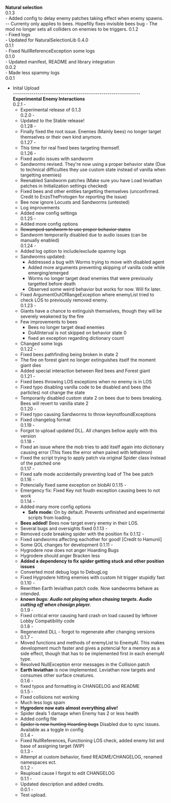 **Natural selection**<br>
0.1.3 <br>
	- Added config to delay enemy patches taking effect when enemy spawns.
		-- Currenty only applies to bees. Hopefilly fixes invisible bees bug
	- The mod no longer sets all colliders on enemies to be triggers.
0.1.2 <br>
	- Fixed logs<br>
	- Updated for NaturalSelectionLib 0.4.0<br>
0.1.1 <br>
	- Fixed NullReferenceException some logs<br>
0.1.0 <br>
	- Updated manifest, README and library integration<br>
0.0.2 <br>
	- Made less spammy logs <br>
0.0.1 <br>
- Inital Upload <br>
--------------------------------------------------------------<br>
**Experimental Enemy Interactions**<br>
0.2.1 - <br>
	- Experimental release of 0.1.3<br>
0.2.0 - <br>
	- Updated to the Stable release!<br>
0.1.28 - <br>
	- Finally fixed the root issue. Enemies (Mainly bees) no longer target themselves or their own kind anymore.<br>
0.1.27 - <br>
	- This time for real fixed bees targeting themself.<br>
0.1.26 - <br>
	- Fixed audio issues with sandworm<br>
	- Sandworms revised. They're now using a proper behavior state (Due to technical difficulties they use custom state instead of vanilla when targetting enemies)<br>
	- Reenabled Sandworm patches (Make sure you have Load leviathan patches in Initialization settings checked)<br>
	- Fixed bees and other entities targetting themselves (unconfirmed. Credit to EnzoTheProtogen for reporting the issue)<br>
	- Bee now ignore Locusts and Sandworms (untested)<br>
	- Log improvements<br>
	- Added new config settings<br>
0.1.25 - <br>
	- Added more config options<br>
	- ~~Rewamped sandworm to use proper behavior states~~<br>
	- Sandworm temporarily disabled due to audio issues (can be manually enabled)<br>
0.1.24 - <br>
	- Added log option to include/exclude spammy logs<br>
	- Sandworms updated:<br>
		- Addressed a bug with Worms trying to move with disabled agent<br>
		- Added more arguments preventing skipping of vanilla code while emerging/emerged<br>
		- Worms no longer target dead enemies that were previously targetted before death<br>
		- Observed some weird behavior but works for now. Will fix later.<br>
	- Fixed ArgumentOutOfRangeException where enemyList tried to check LOS to previously removed enemy.<br>
0.1.23 - <br>
	- Giants have a chance to extinguish themselves, though they will be severely weakened by the fire<br>
	- Few improvements to bees<br>
		- Bees no longer target dead enemies<br>
		- DoAIInterval is not skipped on behavior state 0<br>
		- fixed an exception regarding dictionary count<br>
	- Changed some logs<br>
0.1.22 - <br>
	- Fixed bees pathfinding being broken in state 2<br>
	- The fire on forest giant no longer extinguishes itself the moment giant dies<br>
	- Added special interaction between Red bees and Forest giant<br>
0.1.21 - <br>
	- Fixed bees throwing LOS exceptions when no enemy is in LOS<br>
	- Fixed typo disabling vanilla code to be disabled and bees (the particles) not change the state<br>
	- Temporarily disabled custom state 2 on bees due to bees breaking. Bees will revert to vanilla state 2<br>
0.1.20 - <br>
	- Fixed typo causing Sandworms to throw keynotfoundExceptions<br>
	- Fixed changelog format<br>
0.1.19 - <br>
	- Forgot to upload updated DLL. All changes bellow apply with this version<br>
0.1.18 - <br>
	- Fixed an issue where the mob tries to add itself again into dictionary causing error (This fixes the error when paired with lethalmon)<br>
	- Fixed the script trying to apply patch via original Spider class instead of the patched one<br>
0.1.17 - <br>
	- Fixed safe mode accidentally preventing load of The bee patch<br>
0.1.16 - <br>
	- Potencially fixed same exception on blobAI
0.1.15 - <br>
	- Emergency fix: Fixed Key not foudn exception causing bees to not work<br>
0.1.14 - <br>
	- Added many more config options
		- **Safe mode:** On by default. Prevents unfinished and experimental scripts from loading.<br>
	- **Bees added!** Bees now target every enemy in their LOS.<br>
	- Several bugs and oversights fixed
0.1.13 - <br>
	- Removed code breaking spider with the position fix
0.1.12 - <br>
	- Fixed sandworms affecting eachother for good! [Credit to Hamunii]
	- Some QOL changes for development
0.1.11 - <br>
	- Hygrodere now does not anger Hoarding Bugs
	- Hygrodere should anger Bracken less
	- **Added a dependency to fix spider getting stuck and other position issues**
	- Converted most debug logs to DebugLog
	- Fixed Hygrodere hitting enemies with custom hit trigger stupidly fast<br>
0.1.10 - <br>
	- Rewritten Earth leviathan patch code. Now sandworms behave as intended.<br>
	- ***known bugs: Audio not playing when chasing targets. Audio cutting off when chasign player.***<br>
0.1.9 - <br>
	- Fixed critical error causing hard crash on load caused by leftover Lobby Compatibility code<br>
0.1.8 - <br>
	- Regenerated DLL - forgot to regenerate after changing versions<br>
0.1.7 - <br>
	- Moved functions and methods of enemyList to EnemyAI. This makes development much faster and gives a potencial for a memory as a side effect, though that has to be implemented first in each enemyAI type.<br>
	- Resolved NullException error messages in the Collision patch<br>
	- **Earth leviathan** is now implemented. Leviathan now targets and consumes other surface creatures.<br>
0.1.6 - <br>
	- fixed typos and formatting in CHANGELOG and README<br>
0.1.5 - <br>
	- Fixed collisions not working<br>
	- Much less logs spam<br>
	- **Hygrodere now eats almost everything alive!**<br>
	- Spider deals 1 damage when Enemy has 2 or less health<br>
	- Added config file<br>
	- ~~Spider is now hunting Hoarding bugs~~ Disabled due to sync issues. Available as a toggle in config<br>
0.1.4 - <br>
	- Fixed NullReferences, Functioning LOS check, added enemy list and base of assigning target (WIP)<br>
0.1.3 - <br>
	- Attempt at custom behavior, fixed README/CHANGELOG, renamed namespaces ect.<br>
0.1.2 - <br>
	- Reupload cause I forgot to edit CHANGELOG<br>
0.1.1 - <br>
	- Updated description and added credits.<br>
0.0.1 - <br>
	- Test upload.<br>